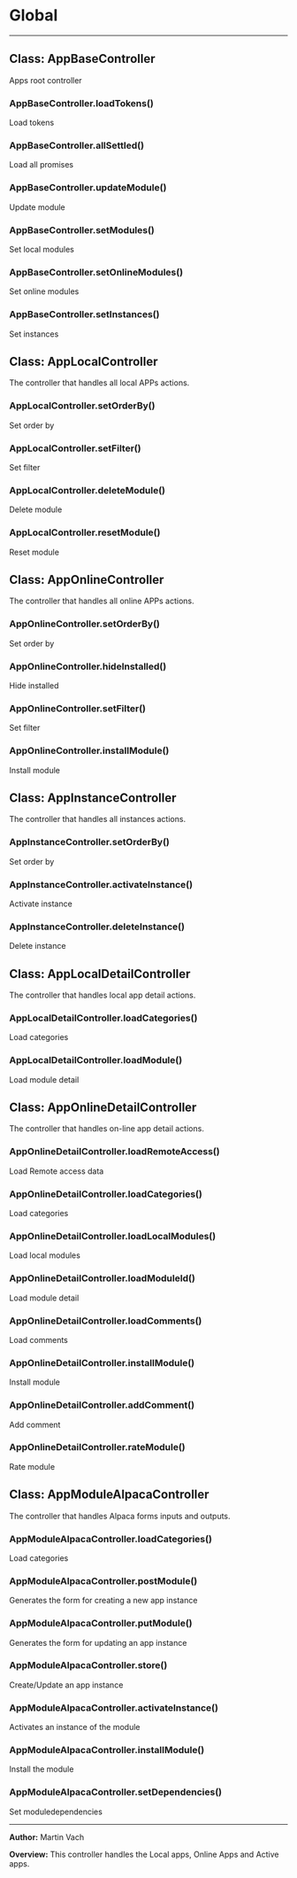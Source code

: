 # Global





* * *

## Class: AppBaseController
Apps root controller

### AppBaseController.loadTokens() 

Load tokens


### AppBaseController.allSettled() 

Load all promises


### AppBaseController.updateModule() 

Update module


### AppBaseController.setModules() 

Set local modules


### AppBaseController.setOnlineModules() 

Set online modules


### AppBaseController.setInstances() 

Set instances



## Class: AppLocalController
The controller that handles all local APPs actions.

### AppLocalController.setOrderBy() 

Set order by


### AppLocalController.setFilter() 

Set filter


### AppLocalController.deleteModule() 

Delete module


### AppLocalController.resetModule() 

Reset module



## Class: AppOnlineController
The controller that handles all online APPs actions.

### AppOnlineController.setOrderBy() 

Set order by


### AppOnlineController.hideInstalled() 

Hide installed


### AppOnlineController.setFilter() 

Set filter


### AppOnlineController.installModule() 

Install module



## Class: AppInstanceController
The controller that handles all instances actions.

### AppInstanceController.setOrderBy() 

Set order by


### AppInstanceController.activateInstance() 

Activate instance


### AppInstanceController.deleteInstance() 

Delete instance



## Class: AppLocalDetailController
The controller that handles local app detail actions.

### AppLocalDetailController.loadCategories() 

Load categories


### AppLocalDetailController.loadModule() 

Load module detail



## Class: AppOnlineDetailController
The controller that handles on-line app detail actions.

### AppOnlineDetailController.loadRemoteAccess() 

Load Remote access data


### AppOnlineDetailController.loadCategories() 

Load categories


### AppOnlineDetailController.loadLocalModules() 

Load local modules


### AppOnlineDetailController.loadModuleId() 

Load module detail


### AppOnlineDetailController.loadComments() 

Load comments


### AppOnlineDetailController.installModule() 

Install module


### AppOnlineDetailController.addComment() 

Add comment


### AppOnlineDetailController.rateModule() 

Rate module



## Class: AppModuleAlpacaController
The controller that handles Alpaca forms inputs and outputs.

### AppModuleAlpacaController.loadCategories() 

Load categories


### AppModuleAlpacaController.postModule() 

Generates the form for creating a new app instance


### AppModuleAlpacaController.putModule() 

Generates the form for updating an app instance


### AppModuleAlpacaController.store() 

Create/Update an app instance


### AppModuleAlpacaController.activateInstance() 

Activates an instance of the module


### AppModuleAlpacaController.installModule() 

Install the module


### AppModuleAlpacaController.setDependencies() 

Set moduledependencies




* * *



**Author:** Martin Vach



**Overview:** This controller handles the Local apps, Online Apps and Active apps.


